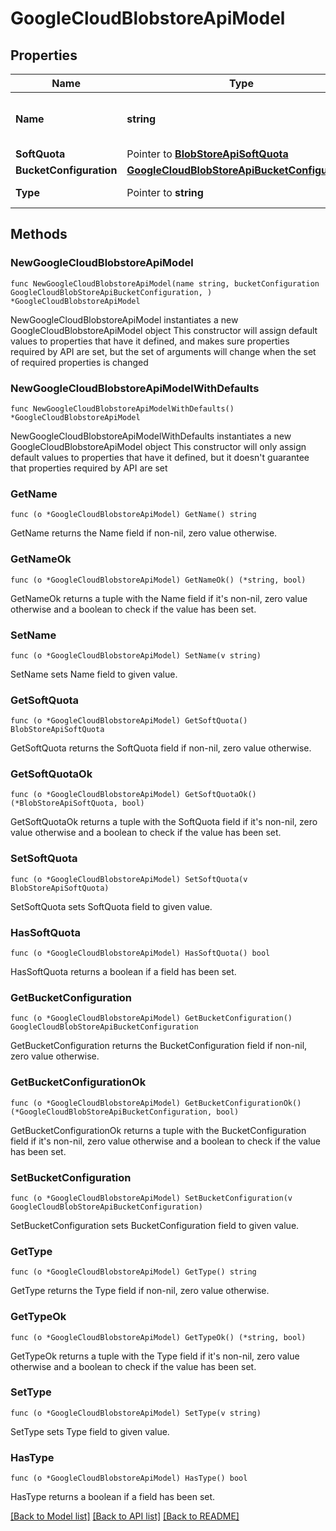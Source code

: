 # GoogleCloudBlobstoreApiModel

## Properties

Name | Type | Description | Notes
------------ | ------------- | ------------- | -------------
**Name** | **string** | The name of the GC Storage blob store. | 
**SoftQuota** | Pointer to [**BlobStoreApiSoftQuota**](BlobStoreApiSoftQuota.md) |  | [optional] 
**BucketConfiguration** | [**GoogleCloudBlobStoreApiBucketConfiguration**](GoogleCloudBlobStoreApiBucketConfiguration.md) |  | 
**Type** | Pointer to **string** | The blob store type. | [optional] [readonly] 

## Methods

### NewGoogleCloudBlobstoreApiModel

`func NewGoogleCloudBlobstoreApiModel(name string, bucketConfiguration GoogleCloudBlobStoreApiBucketConfiguration, ) *GoogleCloudBlobstoreApiModel`

NewGoogleCloudBlobstoreApiModel instantiates a new GoogleCloudBlobstoreApiModel object
This constructor will assign default values to properties that have it defined,
and makes sure properties required by API are set, but the set of arguments
will change when the set of required properties is changed

### NewGoogleCloudBlobstoreApiModelWithDefaults

`func NewGoogleCloudBlobstoreApiModelWithDefaults() *GoogleCloudBlobstoreApiModel`

NewGoogleCloudBlobstoreApiModelWithDefaults instantiates a new GoogleCloudBlobstoreApiModel object
This constructor will only assign default values to properties that have it defined,
but it doesn't guarantee that properties required by API are set

### GetName

`func (o *GoogleCloudBlobstoreApiModel) GetName() string`

GetName returns the Name field if non-nil, zero value otherwise.

### GetNameOk

`func (o *GoogleCloudBlobstoreApiModel) GetNameOk() (*string, bool)`

GetNameOk returns a tuple with the Name field if it's non-nil, zero value otherwise
and a boolean to check if the value has been set.

### SetName

`func (o *GoogleCloudBlobstoreApiModel) SetName(v string)`

SetName sets Name field to given value.


### GetSoftQuota

`func (o *GoogleCloudBlobstoreApiModel) GetSoftQuota() BlobStoreApiSoftQuota`

GetSoftQuota returns the SoftQuota field if non-nil, zero value otherwise.

### GetSoftQuotaOk

`func (o *GoogleCloudBlobstoreApiModel) GetSoftQuotaOk() (*BlobStoreApiSoftQuota, bool)`

GetSoftQuotaOk returns a tuple with the SoftQuota field if it's non-nil, zero value otherwise
and a boolean to check if the value has been set.

### SetSoftQuota

`func (o *GoogleCloudBlobstoreApiModel) SetSoftQuota(v BlobStoreApiSoftQuota)`

SetSoftQuota sets SoftQuota field to given value.

### HasSoftQuota

`func (o *GoogleCloudBlobstoreApiModel) HasSoftQuota() bool`

HasSoftQuota returns a boolean if a field has been set.

### GetBucketConfiguration

`func (o *GoogleCloudBlobstoreApiModel) GetBucketConfiguration() GoogleCloudBlobStoreApiBucketConfiguration`

GetBucketConfiguration returns the BucketConfiguration field if non-nil, zero value otherwise.

### GetBucketConfigurationOk

`func (o *GoogleCloudBlobstoreApiModel) GetBucketConfigurationOk() (*GoogleCloudBlobStoreApiBucketConfiguration, bool)`

GetBucketConfigurationOk returns a tuple with the BucketConfiguration field if it's non-nil, zero value otherwise
and a boolean to check if the value has been set.

### SetBucketConfiguration

`func (o *GoogleCloudBlobstoreApiModel) SetBucketConfiguration(v GoogleCloudBlobStoreApiBucketConfiguration)`

SetBucketConfiguration sets BucketConfiguration field to given value.


### GetType

`func (o *GoogleCloudBlobstoreApiModel) GetType() string`

GetType returns the Type field if non-nil, zero value otherwise.

### GetTypeOk

`func (o *GoogleCloudBlobstoreApiModel) GetTypeOk() (*string, bool)`

GetTypeOk returns a tuple with the Type field if it's non-nil, zero value otherwise
and a boolean to check if the value has been set.

### SetType

`func (o *GoogleCloudBlobstoreApiModel) SetType(v string)`

SetType sets Type field to given value.

### HasType

`func (o *GoogleCloudBlobstoreApiModel) HasType() bool`

HasType returns a boolean if a field has been set.


[[Back to Model list]](../README.md#documentation-for-models) [[Back to API list]](../README.md#documentation-for-api-endpoints) [[Back to README]](../README.md)


